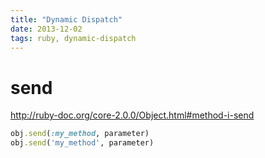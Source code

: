 ```yaml
---
title: "Dynamic Dispatch"
date: 2013-12-02
tags: ruby, dynamic-dispatch
---
```


# send
<http://ruby-doc.org/core-2.0.0/Object.html#method-i-send>

``` ruby
obj.send(:my_method, parameter)
obj.send('my_method', parameter)
```